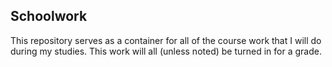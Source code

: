 Schoolwork
--
This repository serves as a container for all of the course work that I will do during my studies.
This work will all (unless noted) be turned in for a grade.
